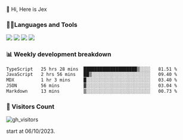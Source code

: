  👋 Hi, Here is Jex

 

### 🧑‍💻Languages and Tools

<code><a href="https://react.dev"><img src="https://api.iconify.design/logos:react.svg" /></a></code>
<code><a href="https://github.com/vuejs/core"><img src="https://api.iconify.design/logos:vue.svg" /></a></code> 
<code><a href="https://github.com/microsoft/TypeScript"><img src="https://api.iconify.design/logos:typescript-icon.svg" /></a></code>
<code><a href="https://threejs.org/"><img src="https://api.iconify.design/logos:threejs.svg" /></a></code>

### 📊 Weekly development breakdown

<!--START_SECTION:waka-->

```txt
TypeScript   25 hrs 28 mins  ████████████████████▒░░░░   81.51 %
JavaScript   2 hrs 56 mins   ██▒░░░░░░░░░░░░░░░░░░░░░░   09.40 %
MDX          1 hr 3 mins     █░░░░░░░░░░░░░░░░░░░░░░░░   03.40 %
JSON         56 mins         ▓░░░░░░░░░░░░░░░░░░░░░░░░   03.04 %
Markdown     13 mins         ▒░░░░░░░░░░░░░░░░░░░░░░░░   00.73 %
```

<!--END_SECTION:waka-->


### 👀 Visitors Count

![gh_visitors](https://profile-counter.glitch.me/jexlau/count.svg)

start at 06/10/2023.
